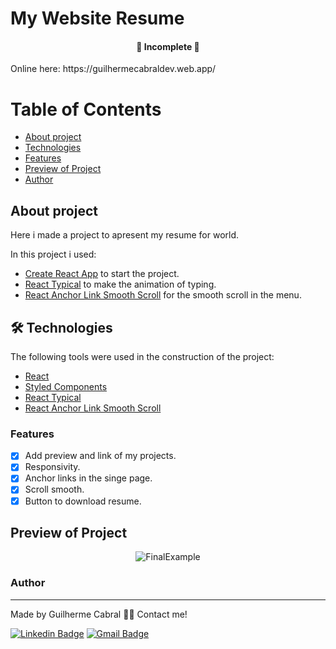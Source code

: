 # My Website Resume

	
<h4 align="center">
	🚧  Incomplete  🚧
</h4>

<p> Online here: https://guilhermecabraldev.web.app/ </p>

Table of Contents
=================
<!--ts-->
   * [About project](#About-Project)
   * [Technologies](#-Technologies)
   * [Features](#Features)
   * [Preview of Project](#Preview-of-Project)
   * [Author](#Author)
<!--te-->

## About project

Here i made a project to apresent my resume for world.

In this project i used:

* [Create React App](https://github.com/facebook/create-react-app) to start the project.
* [React Typical](https://www.npmjs.com/package/react-typical) to make the animation of typing.
* [React Anchor Link Smooth Scroll](https://www.npmjs.com/package/react-anchor-link-smooth-scroll) for the smooth scroll in the menu.


## 🛠 Technologies

The following tools were used in the construction of the project:

- [React](https://pt-br.reactjs.org/)
- [Styled Components](https://styled-components.com/)
- [React Typical](https://www.npmjs.com/package/react-typical)
- [React Anchor Link Smooth Scroll](https://www.npmjs.com/package/react-anchor-link-smooth-scroll)


### Features

- [x] Add preview and link of my projects.
- [x] Responsivity.
- [x] Anchor links in the singe page.
- [x] Scroll smooth.
- [x] Button to download resume.

 ##  Preview of Project


<div align="center">
  <img alt="FinalExample" title="#FinalExample" src="CAMINHO DA IMAGEM" />
</div>



### Author
---
Made by Guilherme Cabral 👋🏽 Contact me!

[![Linkedin Badge](https://img.shields.io/badge/-Guilherme-blue?style=flat-square&logo=Linkedin&logoColor=white&link=https://www.linkedin.com/in/tgmarinho/)](https://www.linkedin.com/in/guilherme-rodrigues-cabral/)
[![Gmail Badge](https://img.shields.io/badge/-guilhermerocabral@gmail.com-c14438?style=flat-square&logo=Gmail&logoColor=white&link=mailto:guilhermerocabral@gmail.com)](mailto:guilhermerocabral@gmail.com)
